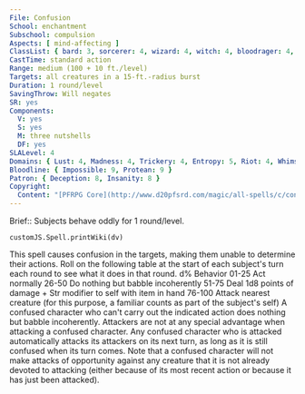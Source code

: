 ```yaml
---
File: Confusion
School: enchantment
Subschool: compulsion
Aspects: [ mind-affecting ]
ClassList: { bard: 3, sorcerer: 4, wizard: 4, witch: 4, bloodrager: 4, occultist: 4, psychic: 4, mesmerist: 3, spiritualist: 4 }
CastTime: standard action
Range: medium (100 + 10 ft./level)
Targets: all creatures in a 15-ft.-radius burst
Duration: 1 round/level
SavingThrow: Will negates
SR: yes
Components:
  V: yes
  S: yes
  M: three nutshells
  DF: yes
SLALevel: 4
Domains: { Lust: 4, Madness: 4, Trickery: 4, Entropy: 5, Riot: 4, Whimsy: 4 }
Bloodline: { Impossible: 9, Protean: 9 }
Patron: { Deception: 8, Insanity: 8 }
Copyright:
  Content: "[PFRPG Core](http://www.d20pfsrd.com/magic/all-spells/c/confusion)"
---
```

Brief:: Subjects behave oddly for 1 round/level.

```dataviewjs
customJS.Spell.printWiki(dv)
```

This spell causes confusion in the targets, making them unable to determine their actions. Roll on the following table at the start of each subject's turn each round to see what it does in that round. d% Behavior 01-25 Act normally 26-50 Do nothing but babble incoherently 51-75 Deal 1d8 points of damage + Str modifier to self with item in hand 76-100 Attack nearest creature (for this purpose, a familiar counts as part of the subject's self)  A confused character who can't carry out the indicated action does nothing but babble incoherently. Attackers are not at any special advantage when attacking a confused character. Any confused character who is attacked automatically attacks its attackers on its next turn, as long as it is still confused when its turn comes. Note that a confused character will not make attacks of opportunity against any creature that it is not already devoted to attacking (either because of its most recent action or because it has just been attacked).

